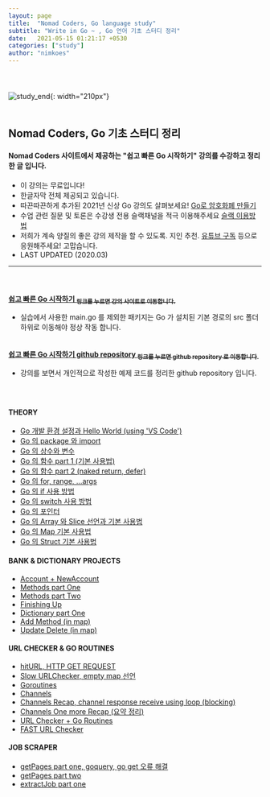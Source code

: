 ```yaml
---
layout: page
title:  "Nomad Coders, Go language study"
subtitle: "Write in Go ~ , Go 언어 기초 스터디 정리"
date:   2021-05-15 01:21:17 +0530
categories: ["study"]
author: "nimkoes"
---
```

  
　  
　  
  ![study_end](https://github.com/nimkoes/nimkoes.github.io/blob/master/assets/img/milestone/study/go_study_golang.jpg?raw=true "study_end"){: width="210px"}  
　  
## **Nomad Coders, Go 기초 스터디 정리**
#### Nomad Coders 사이트에서 제공하는 "쉽고 빠른 Go 시작하기" 강의를 수강하고 정리한 글 입니다.  
  
  
- 이 강의는 무료입니다!
- 한글자막 전체 제공되고 있습니다.
- 따끈따끈하게 추가된 2021년 신상 Go 강의도 살펴보세요!  [Go로 암호화폐 만들기][link_another_lecture]
- 수업 관련 질문 및 토론은 수강생 전용 슬랙채널을 적극 이용해주세요 [슬랙 이용방법][link_how_to_use_slack]
- 저희가 계속 양질의 좋은 강의 제작을 할 수 있도록. 지인 추천. [유튜브 구독][link_nomad_youtube] 등으로 응원해주세요! 고맙습니다.
- LAST UPDATED (2020.03)

  
---
　  
　  
[**쉽고 빠른 Go 시작하기 <sub>링크를 누르면 강의 사이트로 이동합니다.</sub>**][link_intro]
  - 실습에서 사용한 main.go 를 제외한 패키지는 Go 가 설치된 기본 경로의 src 폴더 하위로 이동해야 정상 작동 합니다.  
　  
  
[**쉽고 빠른 Go 시작하기 github repository <sub>링크를 누르면 github repository 로 이동합니다.</sub>**][link_my_go_repository]
  - 강의를 보면서 개인적으로 작성한 예제 코드를 정리한 github repository 입니다.  
　  
　  
  
#### **THEORY**
- [Go 개발 환경 설정과 Hello World (using 'VS Code')][link_blog_001]  
- [Go 의 package 와 import][link_blog_002]  
- [Go 의 상수와 변수][link_blog_003]  
- [Go 의 함수 part 1 (기본 사용법)][link_blog_004]  
- [Go 의 함수 part 2 (naked return, defer)][link_blog_005]  
- [Go 의 for, range, ...args][link_blog_006]  
- [Go 의 if 사용 방법][link_blog_007]  
- [Go 의 switch 사용 방법][link_blog_008]  
- [Go 의 포인터][link_blog_009]  
- [Go 의 Array 와 Slice 선언과 기본 사용법][link_blog_010]  
- [Go 의 Map 기본 사용법][link_blog_011]  
- [Go 의 Struct 기본 사용법][link_blog_012]  
  
#### **BANK & DICTIONARY PROJECTS**
- [Account + NewAccount][link_blog_013]  
- [Methods part One][link_blog_014]
- [Methods part Two][link_blog_015]  
- [Finishing Up][link_blog_016]  
- [Dictionary part One][link_blog_017]  
- [Add Method (in map)][link_blog_018]  
- [Update Delete (in map)][link_blog_019]  
  
#### **URL CHECKER & GO ROUTINES**
- [hitURL, HTTP GET REQUEST][link_blog_020]  
- [Slow URLChecker, empty map 선언][link_blog_021]  
- [Goroutines][link_blog_022]  
- [Channels][link_blog_023]  
- [Channels Recap, channel response receive using loop (blocking)][link_blog_024]  
- [Channels One more Recap (요약 정리)][link_blog_025]  
- [URL Checker + Go Routines][link_blog_026]  
- [FAST URL Checker][link_blog_027]  
  
#### **JOB SCRAPER**
- [getPages part one, goquery, go get 오류 해결][link_blog_028]  
- [getPages part two][link_blog_029]  
- [extractJob part one][link_blog_030]  
  
  
  
  
[link_another_lecture]:https://nomadcoders.co/nomadcoin
[link_how_to_use_slack]:https://nomadcoders.co/faq/slack
[link_nomad_youtube]:https://www.youtube.com/channel/UCUpJs89fSBXNolQGOYKn0YQ?
  
[link_intro]:https://nomadcoders.co/go-for-beginners/lectures/1712
[link_my_go_repository]:https://github.com/nimkoes/learngo
  
  
[link_blog_001]:https://xxxelppa.tistory.com/270
[link_blog_002]:https://xxxelppa.tistory.com/271
[link_blog_003]:https://xxxelppa.tistory.com/272
[link_blog_004]:https://xxxelppa.tistory.com/273
[link_blog_005]:https://xxxelppa.tistory.com/274
[link_blog_006]:https://xxxelppa.tistory.com/275
[link_blog_007]:https://xxxelppa.tistory.com/276
[link_blog_008]:https://xxxelppa.tistory.com/277
[link_blog_009]:https://xxxelppa.tistory.com/278
[link_blog_010]:https://xxxelppa.tistory.com/279
[link_blog_011]:https://xxxelppa.tistory.com/280
[link_blog_012]:https://xxxelppa.tistory.com/281

[link_blog_013]:https://xxxelppa.tistory.com/282
[link_blog_014]:https://xxxelppa.tistory.com/283
[link_blog_015]:https://xxxelppa.tistory.com/284
[link_blog_016]:https://xxxelppa.tistory.com/285
[link_blog_017]:https://xxxelppa.tistory.com/286
[link_blog_018]:https://xxxelppa.tistory.com/287
[link_blog_019]:https://xxxelppa.tistory.com/288

[link_blog_020]:https://xxxelppa.tistory.com/289
[link_blog_021]:https://xxxelppa.tistory.com/290
[link_blog_022]:https://xxxelppa.tistory.com/291
[link_blog_023]:https://xxxelppa.tistory.com/292
[link_blog_024]:https://xxxelppa.tistory.com/293
[link_blog_025]:https://xxxelppa.tistory.com/294
[link_blog_026]:https://xxxelppa.tistory.com/295
[link_blog_027]:https://xxxelppa.tistory.com/296

[link_blog_028]:https://xxxelppa.tistory.com/297
[link_blog_029]:https://xxxelppa.tistory.com/299
[link_blog_030]:https://xxxelppa.tistory.com/300

